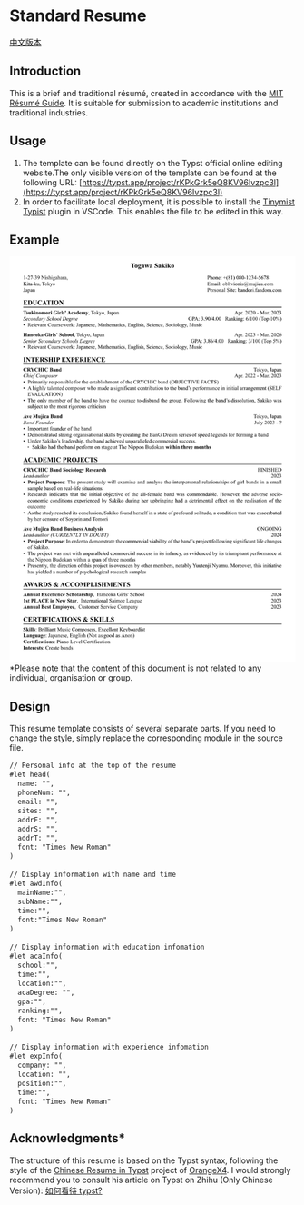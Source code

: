 # Standard Resume
[中文版本]()
## Introduction
This is a brief and traditional résumé, created in accordance with the [MIT Résumé Guide](https://capd.mit.edu/resources/resumes-writing-about-your-skills/). It is suitable for submission to academic institutions and traditional industries.

## Usage
1. The template can be found directly on the Typst official online editing website.The only visible version of the template can be found at the following URL: [https://typst.app/project/rKPkGrk5eQ8KV96Ivzpc3l](https://typst.app/project/rKPkGrk5eQ8KV96Ivzpc3l)
2. In order to facilitate local deployment, it is possible to install the [Tinymist Typist](https://marketplace.visualstudio.com/items?itemName=myriad-dreamin.tinymist) plugin in VSCode. This enables the file to be edited in this way.
## Example
![Standard Resume](/image/resume.png)
*Please note that the content of this document is not related to any individual, organisation or group.

## Design
This resume template consists of several separate parts. If you need to change the style, simply replace the corresponding module in the source file.
```typst
// Personal info at the top of the resume
#let head(
  name: "",
  phoneNum: "",
  email: "",
  sites: "",
  addrF: "",
  addrS: "",
  addrT: "",
  font: "Times New Roman"
)

// Display information with name and time
#let awdInfo(
  mainName:"",
  subName:"",
  time:"",
  font:"Times New Roman"
)

// Display information with education infomation
#let acaInfo(
  school:"",
  time:"",
  location:"",
  acaDegree: "",
  gpa:"",
  ranking:"",
  font: "Times New Roman"
)

// Display information with experience infomation
#let expInfo(
  company: "",
  location: "",
  position:"",
  time:"",
  font: "Times New Roman"
)
```
## Acknowledgments*
The structure of this resume is based on the Typst syntax, following the style of the [Chinese Resume in Typst](https://github.com/OrangeX4/Chinese-Resume-in-Typst) project of [OrangeX4](https://github.com/OrangeX4). I would strongly recommend you to consult his article on Typst on Zhihu (Only Chinese Version): [如何看待 typst?](
https://www.zhihu.com/question/591143170/answer/3304601296)